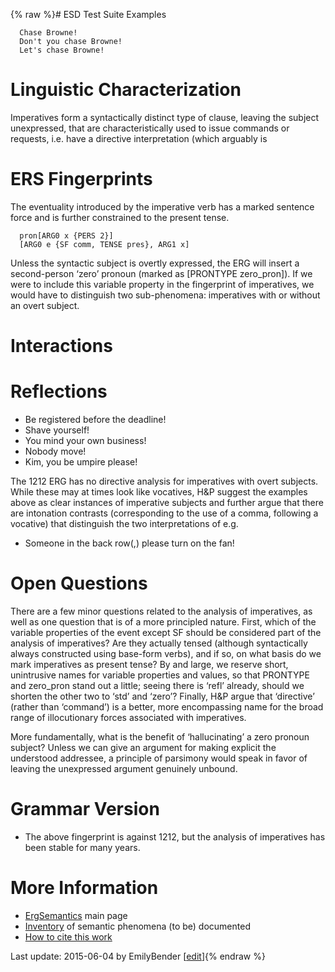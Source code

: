 {% raw %}# ESD Test Suite Examples

      Chase Browne!
      Don't you chase Browne!
      Let's chase Browne!

# Linguistic Characterization

Imperatives form a syntactically distinct type of clause, leaving the
subject unexpressed, that are characteristically used to issue commands
or requests, i.e. have a directive interpretation (which arguably is

# ERS Fingerprints

The eventuality introduced by the imperative verb has a marked sentence
force and is further constrained to the present tense.

      pron[ARG0 x {PERS 2}]
      [ARG0 e {SF comm, TENSE pres}, ARG1 x]

Unless the syntactic subject is overtly expressed, the ERG will insert a
second-person ‘zero’ pronoun (marked as \[PRONTYPE zero\_pron\]). If we
were to include this variable property in the fingerprint of
imperatives, we would have to distinguish two sub-phenomena: imperatives
with or without an overt subject.

# Interactions

# Reflections

- Be registered before the deadline!
- Shave yourself!
- You mind your own business!
- Nobody move!
- Kim, you be umpire please!

The 1212 ERG has no directive analysis for imperatives with overt
subjects. While these may at times look like vocatives, H&P suggest the
examples above as clear instances of imperative subjects and further
argue that there are intonation contrasts (corresponding to the use of a
comma, following a vocative) that distinguish the two interpretations of
e.g.

- Someone in the back row(,) please turn on the fan!

# Open Questions

There are a few minor questions related to the analysis of imperatives,
as well as one question that is of a more principled nature. First,
which of the variable properties of the event except SF should be
considered part of the analysis of imperatives? Are they actually tensed
(although syntactically always constructed using base-form verbs), and
if so, on what basis do we mark imperatives as present tense? By and
large, we reserve short, unintrusive names for variable properties and
values, so that PRONTYPE and zero\_pron stand out a little; seeing there
is ‘refl’ already, should we shorten the other two to ‘std’ and ‘zero’?
Finally, H&P argue that ‘directive’ (rather than ‘command’) is a better,
more encompassing name for the broad range of illocutionary forces
associated with imperatives.

More fundamentally, what is the benefit of ‘hallucinating’ a zero
pronoun subject? Unless we can give an argument for making explicit the
understood addressee, a principle of parsimony would speak in favor of
leaving the unexpressed argument genuinely unbound.

# Grammar Version

- The above fingerprint is against 1212, but the analysis of
imperatives has been stable for many years.

# More Information

- [ErgSemantics](https://delph-in.github.io/docs/erg/ErgSemantics) main page
- [Inventory](https://delph-in.github.io/docs/erg/ErgSemantics_Inventory) of semantic phenomena (to be)
documented
- [How to cite this work](https://delph-in.github.io/docs/erg/ErgSemantics_HowToCite)

Last update: 2015-06-04 by EmilyBender [[edit](https://github.com/delph-in/docs/wiki/ErgSemantics_Imperatives/_edit)]{% endraw %}